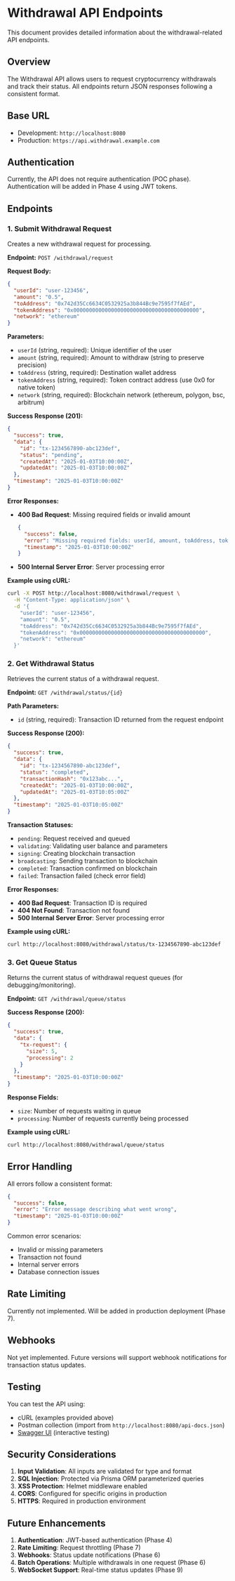 # Withdrawal API Endpoints

This document provides detailed information about the withdrawal-related API endpoints.

## Overview

The Withdrawal API allows users to request cryptocurrency withdrawals and track their status. All endpoints return JSON responses following a consistent format.

## Base URL

- Development: `http://localhost:8080`
- Production: `https://api.withdrawal.example.com`

## Authentication

Currently, the API does not require authentication (POC phase). Authentication will be added in Phase 4 using JWT tokens.

## Endpoints

### 1. Submit Withdrawal Request

Creates a new withdrawal request for processing.

**Endpoint:** `POST /withdrawal/request`

**Request Body:**

```json
{
  "userId": "user-123456",
  "amount": "0.5",
  "toAddress": "0x742d35Cc6634C0532925a3b844Bc9e7595f7fAEd",
  "tokenAddress": "0x0000000000000000000000000000000000000000",
  "network": "ethereum"
}
```

**Parameters:**

- `userId` (string, required): Unique identifier of the user
- `amount` (string, required): Amount to withdraw (string to preserve precision)
- `toAddress` (string, required): Destination wallet address
- `tokenAddress` (string, required): Token contract address (use 0x0 for native token)
- `network` (string, required): Blockchain network (ethereum, polygon, bsc, arbitrum)

**Success Response (201):**

```json
{
  "success": true,
  "data": {
    "id": "tx-1234567890-abc123def",
    "status": "pending",
    "createdAt": "2025-01-03T10:00:00Z",
    "updatedAt": "2025-01-03T10:00:00Z"
  },
  "timestamp": "2025-01-03T10:00:00Z"
}
```

**Error Responses:**

- **400 Bad Request**: Missing required fields or invalid amount
  ```json
  {
    "success": false,
    "error": "Missing required fields: userId, amount, toAddress, tokenAddress, network",
    "timestamp": "2025-01-03T10:00:00Z"
  }
  ```
- **500 Internal Server Error**: Server processing error

**Example using cURL:**

```bash
curl -X POST http://localhost:8080/withdrawal/request \
  -H "Content-Type: application/json" \
  -d '{
    "userId": "user-123456",
    "amount": "0.5",
    "toAddress": "0x742d35Cc6634C0532925a3b844Bc9e7595f7fAEd",
    "tokenAddress": "0x0000000000000000000000000000000000000000",
    "network": "ethereum"
  }'
```

### 2. Get Withdrawal Status

Retrieves the current status of a withdrawal request.

**Endpoint:** `GET /withdrawal/status/{id}`

**Path Parameters:**

- `id` (string, required): Transaction ID returned from the request endpoint

**Success Response (200):**

```json
{
  "success": true,
  "data": {
    "id": "tx-1234567890-abc123def",
    "status": "completed",
    "transactionHash": "0x123abc...",
    "createdAt": "2025-01-03T10:00:00Z",
    "updatedAt": "2025-01-03T10:05:00Z"
  },
  "timestamp": "2025-01-03T10:05:00Z"
}
```

**Transaction Statuses:**

- `pending`: Request received and queued
- `validating`: Validating user balance and parameters
- `signing`: Creating blockchain transaction
- `broadcasting`: Sending transaction to blockchain
- `completed`: Transaction confirmed on blockchain
- `failed`: Transaction failed (check error field)

**Error Responses:**

- **400 Bad Request**: Transaction ID is required
- **404 Not Found**: Transaction not found
- **500 Internal Server Error**: Server processing error

**Example using cURL:**

```bash
curl http://localhost:8080/withdrawal/status/tx-1234567890-abc123def
```

### 3. Get Queue Status

Returns the current status of withdrawal request queues (for debugging/monitoring).

**Endpoint:** `GET /withdrawal/queue/status`

**Success Response (200):**

```json
{
  "success": true,
  "data": {
    "tx-request": {
      "size": 5,
      "processing": 2
    }
  },
  "timestamp": "2025-01-03T10:00:00Z"
}
```

**Response Fields:**

- `size`: Number of requests waiting in queue
- `processing`: Number of requests currently being processed

**Example using cURL:**

```bash
curl http://localhost:8080/withdrawal/queue/status
```

## Error Handling

All errors follow a consistent format:

```json
{
  "success": false,
  "error": "Error message describing what went wrong",
  "timestamp": "2025-01-03T10:00:00Z"
}
```

Common error scenarios:

- Invalid or missing parameters
- Transaction not found
- Internal server errors
- Database connection issues

## Rate Limiting

Currently not implemented. Will be added in production deployment (Phase 7).

## Webhooks

Not yet implemented. Future versions will support webhook notifications for transaction status updates.

## Testing

You can test the API using:

- cURL (examples provided above)
- Postman collection (import from `http://localhost:8080/api-docs.json`)
- [Swagger UI](http://localhost:8080/api-docs) (interactive testing)

## Security Considerations

1. **Input Validation**: All inputs are validated for type and format
2. **SQL Injection**: Protected via Prisma ORM parameterized queries
3. **XSS Protection**: Helmet middleware enabled
4. **CORS**: Configured for specific origins in production
5. **HTTPS**: Required in production environment

## Future Enhancements

1. **Authentication**: JWT-based authentication (Phase 4)
2. **Rate Limiting**: Request throttling (Phase 7)
3. **Webhooks**: Status update notifications (Phase 6)
4. **Batch Operations**: Multiple withdrawals in one request (Phase 6)
5. **WebSocket Support**: Real-time status updates (Phase 9)
